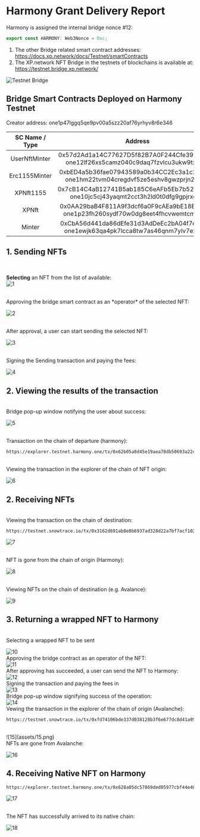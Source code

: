 # Harmony Grant Delivery Report

Harmony is assigned the internal bridge nonce #12:
```typescript
export const HARMONY: Web3Nonce = 0xc;
```

1. The other Bridge related smart contract addresses: https://docs.xp.network/docs/Testnet/smartContracts
2. The XP.network NFT Bridge in the testnets of blockchains is available at: https://testnet.bridge.xp.network/

![Testnet Bridge](assets/TestnetChains.png)

## Bridge Smart Contracts Deployed on Harmony Testnet

Creator address: one1p47lggq5qe9pv00a5szz20af76yrhyv8r6e346

| SC Name / Type | Address|
|:-:|:-:|
|UserNftMinter|0x57d2Ad1a14C77627D5f82B7A0F244Cfe391e59C5 <br/> one12lf26xs5camz040c9daq7fzvlcu3ukw9txkkkd|
|Erc1155Minter|0xbED4a5b36fae07943589a0b34CC2Ec3a1c208E53 <br/> one1hm22tvm04cregdvf5ze5eshv8gwzprjn20frdv|
|XPNft1155|0x7cB14C4aB12741B5ab185C6eAFb5Eb7b5282A032 <br/> one10jc5cj43yaqmt2cct3h2ld0t0dfg9gpjrxgkjn|
|XPNft|0x0AA29baB4F811A9f3dcf6a0F9cAEa9bE18ECED78 <br/> one1p23fh260sydf70w0dg8eet4fhcvwemtcmknt67|
|Minter|0xCbA56d441da86dEfe31d3AdDeEc2bA04f7e27d9e <br/> one1ewjk63qa4pk7lcca8tw7as46qnm7ylv7exqnh3|

## 1. Sending NFTs

<br/>

**Selecting** an NFT from the list of available:<br/>
![1](assets/1.png)

<br/>
Approving the bridge smart contract as an *operator* of the selected NFT:<br/>

![2](assets/2.png)

<br/>
After approval, a user can start sending the selected NFT:<br/>

![3](assets/3.png)

<br/>
Signing the Sending transaction and paying the fees:<br/>

![4](assets/4.png)

## 2. Viewing the results of the transaction
<br/>
Bridge pop-up window notifying the user about success:<br/>

![5](assets/5.png)

<br/>
Transaction on the chain of departure (harmony):<br/>

```
https://explorer.testnet.harmony.one/tx/0x62b05a8d45e19aea78db50693a22c26fa8fd2192297044c879da5fd80202b160
```

<br/>
Viewing the transaction in the explorer of the chain of NFT origin:<br/>

![6](assets/6.png)

## 2. Receiving NFTs

<br/>
Viewing the transaction on the chain of destination:<br/>

```
https://testnet.snowtrace.io/tx/0x3162d691ab8e8b6937ad328d22a7bf7acf1026d37a56a9b1c95d3bfcf081113b
```
![7](assets/7.png)

<br/>
NFT is gone from the chain of origin (Harmony):<br/>

![8](assets/8.png)

<br/>
Viewing NFTs on the chain of destination (e.g. Avalance):<br/>

![9](assets/9.png)

## 3. Returning a wrapped NFT to Harmony

<br/>
Selecting a wrapped NFT to be sent <br/>

![10](assets/10.png)
<br/>
Approving the bridge contract as an operator of the NFT:<br/>
![11](assets/11.png)
<br/>
After approving has succeeded, a user can send the NFT to Harmony:<br/>
![12](assets/12.png)
<br/>
Signing the transaction and paying the fees in <br/>
![13](assets/13.png)
<br/>
Bridge pop-up window signifying success of the operation:<br/>
![14](assets/14.png)
<br/>
Vewing the transaction in the explorer of the chain of origin (Avalanche):<br/>
```
https://testnet.snowtrace.io/tx/0xfd74106bde337d038128b3f6e677dc8d41a95337d01afcb03a9cadddd797faec
```
<br/>
![15](assets/15.png)

<br/>
NFTs are gone from Avalanche:<br/>

![16](assets/16.png)

## 4. Receiving Native NFT on Harmony

```
https://explorer.testnet.harmony.one/tx/0x628a05dc57869ded05977cbf44e48ce442f7524d08c75b525426b4e8e0e152da
```
![17](assets/17.png)

<br/>
The NFT has successfully arrived to its native chain:<br/>

![18](assets/18.png)